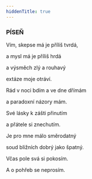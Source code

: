 ```yaml
---
hiddenTitle: true
---
```


### PÍSEŇ

Vím, skepse má je příliš tvrdá, 

a mysl má je příliš hrdá 

a výsměch zlý a rouhavý 

extáze moje otráví.

Rád v noci bdím a ve dne dřímám 

a paradoxní názory mám. 

Své lásky k zášti přinutím

a přátele si znechutím.

Je pro mne málo směrodatný 

soud bližních dobrý jako špatný. 

Včas pole svá si pokosím. 

A o pohřeb se neprosím.
